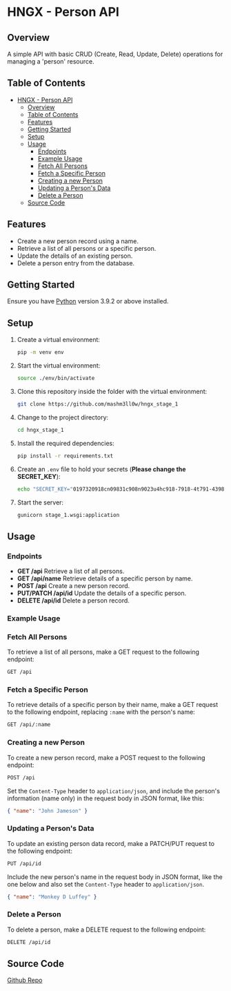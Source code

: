 # HNGX - Person API

## Overview

A simple API with basic CRUD (Create, Read, Update, Delete) operations for managing a 'person' resource.

## Table of Contents

- [HNGX - Person API](#hngx---person-api)
  - [Overview](#overview)
  - [Table of Contents](#table-of-contents)
  - [Features](#features)
  - [Getting Started](#getting-started)
  - [Setup](#setup)
  - [Usage](#usage)
    - [Endpoints](#endpoints)
    - [Example Usage](#example-usage)
    - [Fetch All Persons](#fetch-all-persons)
    - [Fetch a Specific Person](#fetch-a-specific-person)
    - [Creating a new Person](#creating-a-new-person)
    - [Updating a Person's Data](#updating-a-persons-data)
    - [Delete a Person](#delete-a-person)
  - [Source Code](#source-code)

## Features

- Create a new person record using a name.
- Retrieve a list of all persons or a specific person.
- Update the details of an existing person.
- Delete a person entry from the database.

## Getting Started

Ensure you have [Python](https://www.python.org/) version 3.9.2 or above  installed.

## Setup

1. Create a virtual environment:

   ```bash
   pip -m venv env
   ```

2. Start the virtual environment:

   ```bash
   source ./env/bin/activate
   ```

3. Clone this repository inside the folder with the virtual environment:

   ```bash
   git clone https://github.com/mashm3ll0w/hngx_stage_1
   ```

4. Change to the project directory:

   ```bash
   cd hngx_stage_1
   ```

5. Install the required dependencies:

   ```bash
   pip install -r requirements.txt
   ```

6. Create an `.env` file to hold your secrets (**Please change the SECRET_KEY**):

   ```bash
   echo "SECRET_KEY="0197320918cn09831c908n9023u4hc918-7918-4t791-4398v659"\nDEBUG=True\nALLOWED_HOSTS=['*']" > .env
   ```

7. Start the server:

   ```bash
   gunicorn stage_1.wsgi:application
   ```

## Usage

### Endpoints

- **GET /api** Retrieve a list of all persons.
- **GET /api/name** Retrieve details of a specific person by name.
- **POST /api** Create a new person record.
- **PUT/PATCH /api/id** Update the details of a specific person.
- **DELETE /api/id** Delete a person record.

### Example Usage

### Fetch All Persons

To retrieve a list of all persons, make a GET request to the following endpoint:

```bash
GET /api
```

### Fetch a Specific Person

To retrieve details of a specific person by their name, make a GET request to the following endpoint, replacing `:name` with the person's name:

```bash
GET /api/:name
```

### Creating a new Person

To create a new person record, make a POST request to the following endpoint:

```bash
POST /api
```

Set the `Content-Type` header to `application/json`, and include the person's information (name only) in the request body in JSON format, like this:

```json
{ "name": "John Jameson" }
```

### Updating a Person's Data

To update an existing person data record, make a PATCH/PUT request to the following endpoint:

```bash
PUT /api/id
```

Include the new person's name in the request body in JSON format, like the one below and also set the `Content-Type` header to `application/json`.

```json
{ "name": "Monkey D Luffey" }
```

### Delete a Person

To delete a person, make a DELETE request to the following endpoint:

```bash
DELETE /api/id
```

## Source Code

[Github Repo](https://github.com/mashm3ll0w/hngx_projects)
